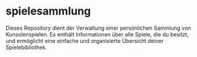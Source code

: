 # spielesammlung
Dieses Repository dient der Verwaltung einer persönlichen Sammlung von Konsolenspielen. Es enthält Informationen über alle Spiele, die du besitzt, und ermöglicht eine einfache und organisierte Übersicht deiner Spielebibliothek.

